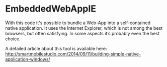 # EmbeddedWebAppIE

With this code it's possible to bundle a Web-App into a self-contained native application. It uses the Internet Explorer, which is not among the best browsers, but often satisfying. In some aspects it’s probably even the best choice.

A detailed article about this tool is available here: http://smartmobilestudio.com/2014/09/11/building-simple-native-application-windows/
